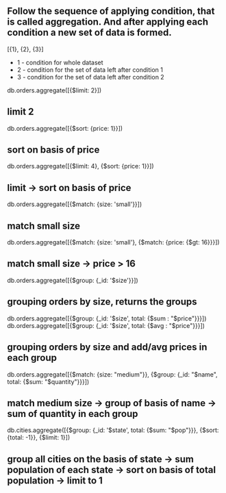 ## Follow the sequence of applying condition, that is called aggregation. And after applying each condition a new set of data is formed.

[{1}, {2}, {3}]

* 1 - condition for whole dataset
* 2 - condition for the set of data left after condition 1
* 3 - condition for the set of data left after condition 2

db.orders.aggregate([{$limit: 2}])
## limit 2

db.orders.aggregate([{$sort: {price: 1}}])
## sort on basis of price

db.orders.aggregate([{$limit: 4}, {$sort: {price: 1}}])
## limit -> sort on basis of price

db.orders.aggregate([{$match: {size: 'small'}}])
## match small size

db.orders.aggregate([{$match: {size: 'small'}, {$match: {price: {$gt: 16}}}])
## match small size -> price > 16

db.orders.aggregate([{$group: {_id: '$size'}}])
## grouping orders by size, returns the groups

db.orders.aggregate([{$group: {_id: '$size', total: {$sum : "$price"}}}])
db.orders.aggregate([{$group: {_id: '$size', total: {$avg : "$price"}}}])
## grouping orders by size and add/avg prices in each group

db.orders.aggregate([{$match: {size: "medium"}}, {$group: {_id: "$name", total: {$sum: "$quantity"}}}])
## match medium size -> group of basis of name -> sum of quantity in each group

db.cities.aggregate([{$group: {_id: '$state', total: {$sum: "$pop"}}}, {$sort: {total: -1}}, {$limit: 1}])
## group all cities on the basis of state -> sum population of each state -> sort on basis of total population -> limit to 1